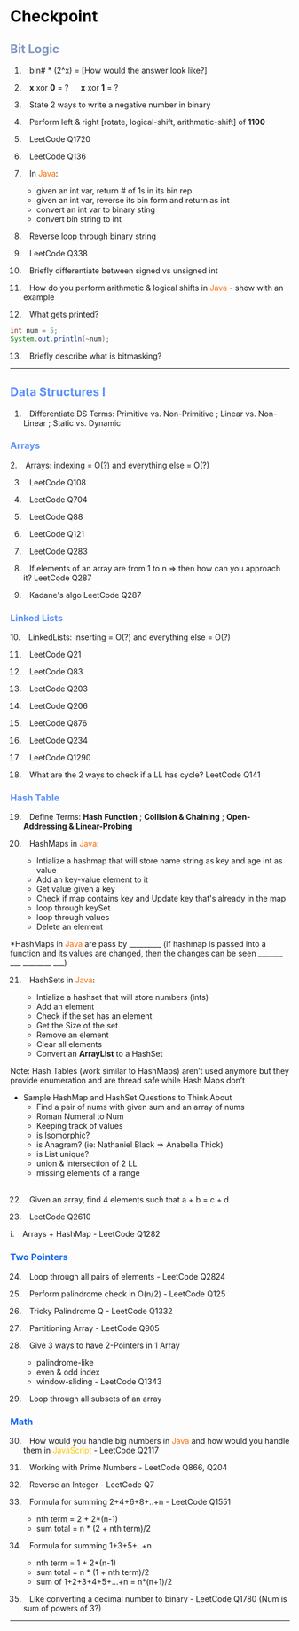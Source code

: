 <h1 style="color:#000000">Checkpoint</h1>

<h2 style="color:#8096c2">Bit Logic</h2>

1. &ensp; bin# * (2^x) = \[How would the answer look like?\]

2. &ensp; **x** xor **0** = ? &ensp;&ensp; **x** xor **1** = ?

3. &ensp; State 2 ways to write a negative number in binary

4. &ensp; Perform left & right \[rotate, logical-shift, arithmetic-shift\] of **1100**

5. &ensp; LeetCode Q1720

6. &ensp; LeetCode Q136

7. &ensp; In <span style="color:#fc6b03">Java</span>:

    - given an int var, return # of 1s in its bin rep
    - given an int var, reverse its bin form and return as int
    - convert an int var to binary sting
    - convert bin string to int

8. &ensp; Reverse loop through binary string

9. &ensp; LeetCode Q338

10. &ensp; Briefly differentiate between signed vs unsigned int

11. &ensp; How do you perform arithmetic & logical shifts in <span style="color:#fc6b03">Java</span> - show with an example

12. &ensp; What gets printed?

```java
int num = 5;
System.out.println(~num);
```

13. &ensp; Briefly describe what is bitmasking?

___________________________________________

<h2 style="color:#5c91fa">Data Structures I</h2>

1. &ensp; Differentiate DS Terms: Primitive vs. Non-Primitive ; Linear vs. Non-Linear ; Static vs. Dynamic

<h3 style="color:#5c91fa">Arrays</h3>
2. &ensp; Arrays: indexing = O(?) and everything else = O(?)

3. &ensp; LeetCode Q108

4. &ensp; LeetCode Q704

5. &ensp; LeetCode Q88

6. &ensp; LeetCode Q121

7. &ensp; LeetCode Q283

8. &ensp; If elements of an array are from 1 to n => then how can you approach it? LeetCode Q287

9. &ensp; Kadane's algo LeetCode Q287

<h3 style="color:#5c91fa">Linked Lists</h3>
10. &ensp; LinkedLists: inserting = O(?) and everything else = O(?)

11. &ensp; LeetCode Q21

12. &ensp; LeetCode Q83

13. &ensp; LeetCode Q203

14. &ensp; LeetCode Q206

15. &ensp; LeetCode Q876

16. &ensp; LeetCode Q234

17. &ensp; LeetCode Q1290

18. &ensp; What are the 2 ways to check if a LL has cycle? LeetCode Q141

<h3 style="color:#5c91fa">Hash Table</h3>

19. &ensp; Define Terms: **Hash Function** ; **Collision & Chaining** ; **Open-Addressing & Linear-Probing**

20. &ensp; HashMaps in <span style="color:#fc6b03">Java</span>:

    - Intialize a hashmap that will store name string as key and age int as value
    - Add an key-value element to it
    - Get value given a key
    - Check if map contains key and Update key that's already in the map
    - loop through keySet
    - loop through values
    - Delete an element

*HashMaps in <span style="color:#fc6b03">Java</span> are pass by _________ (if hashmap is passed into a function and its values are changed, then the changes can be seen _______ ___ ________ ___)

21. &ensp; HashSets in <span style="color:#fc6b03">Java</span>:

    - Intialize a hashset that will store numbers (ints)
    - Add an element
    - Check if the set has an element
    - Get the Size of the set
    - Remove an element
    - Clear all elements
    - Convert an **ArrayList** to a HashSet

Note: Hash Tables (work similar to HashMaps) aren’t used anymore but they provide enumeration and are thread safe while Hash Maps don’t

- Sample HashMap and HashSet Questions to Think About
  - Find a pair of nums with given sum and an array of nums<br>
  - Roman Numeral to Num<br>
  - Keeping track of values<br>
  - is Isomorphic?<br>
  - is Anagram? (ie: Nathaniel Black => Anabella Thick)<br>
  - is List unique?<br>
  - union & intersection of 2 LL<br>
  - missing elements of a range<br><br>

22. &ensp; Given an array, find 4 elements such that a + b = c + d

23. &ensp; LeetCode Q2610

i. &ensp; Arrays + HashMap - LeetCode Q1282

<h3 style="color:#1669f0">Two Pointers</h3>

24. &ensp; Loop through all pairs of elements - LeetCode Q2824

25. &ensp; Perform palindrome check in O(n/2) - LeetCode Q125

26. &ensp; Tricky Palindrome Q - LeetCode Q1332

27. &ensp; Partitioning Array - LeetCode Q905

28. &ensp; Give 3 ways to have 2-Pointers in 1 Array
    - palindrome-like
    - even & odd index
    - window-sliding - LeetCode Q1343

29. &ensp; Loop through all subsets of an array

<h3 style="color:#1669f0">Math</h3>

30. &ensp; How would you handle big numbers in <span style="color:#fc6b03">Java</span> and how would you handle them in <span style="color:#fcc603">JavaScript</span> - LeetCode Q2117

31. &ensp; Working with Prime Numbers - LeetCode Q866, Q204

32. &ensp; Reverse an Integer - LeetCode Q7

33. &ensp; Formula for summing 2+4+6+8+..+n - LeetCode Q1551
    - nth term = 2 + 2*(n-1)
    - sum total = n * (2 + nth term)/2

34. &ensp; Formula for summing 1+3+5+..+n
    - nth term = 1 + 2*(n-1)
    - sum total = n * (1 + nth term)/2
    - sum of 1+2+3+4+5+...+n = n*(n+1)/2

35. &ensp; Like converting a decimal number to binary - LeetCode Q1780 (Num is sum of powers of 3?)

___________________________________________
